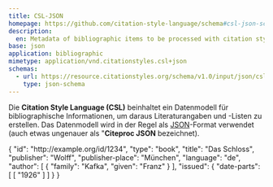 ```yaml
---
title: CSL-JSON
homepage: https://github.com/citation-style-language/schema#csl-json-schema
description:
  en: Metadata of bibliographic items to be processed with citation style language
base: json
application: bibliographic
mimetype: application/vnd.citationstyles.csl+json
schemas:
  - url: https://resource.citationstyles.org/schema/v1.0/input/json/csl-data.json
    type: json-schema
---
```


Die **Citation Style Language (CSL)** beinhaltet ein Datenmodell für
bibliographische Informationen, um daraus Literaturangaben und -Listen zu
erstellen. Das Datenmodell wird in der Regel als [JSON](json)-Format verwendet
(auch etwas ungenauer als "**Citeproc JSON** bezeichnet).

<example highlight="json">
    {
      "id": "http://example.org/id/1234",
      "type": "book",
      "title": "Das Schloss",
      "publisher": "Wolff",
      "publisher-place": "München",
      "language": "de",
      "author": [
        { "family": "Kafka", "given": "Franz" }
      ],
      "issued": { "date-parts": [ [ "1926" ] ] }
    }
</example>
